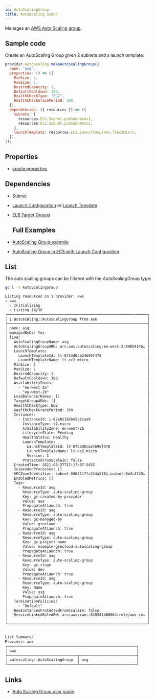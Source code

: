 ```yaml
---
id: AutoScalingGroup
title: AutoScaling Group
---
```


Manages an [AWS Auto Scaling group](https://console.aws.amazon.com/ec2autoscaling/home).

## Sample code

Create an AutoScaling Group given 2 subnets and a launch template:

```js
provider.AutoScaling.makeAutoScalingGroup({
  name: "asg",
  properties: () => ({
    MinSize: 1,
    MaxSize: 1,
    DesiredCapacity: 1,
    DefaultCooldown: 300,
    HealthCheckType: "EC2",
    HealthCheckGracePeriod: 300,
  }),
  dependencies: ({ resources }) => ({
    subnets: [
      resources.EC2.Subnet.pubSubnetAz1,
      resources.EC2.Subnet.pubSubnetAz2,
    ],
    launchTemplate: resources.EC2.LaunchTemplate.ltEc2Micro,
  }),
});
```

## Properties

- [create properties](https://docs.aws.amazon.com/AWSJavaScriptSDK/latest/AWS/AutoScaling.html#createAutoScalingGroup-property)

## Dependencies

- [Subnet](../EC2/Subnet)
- [Launch Configuration](./LaunchConfiguration) or [Launch Template](../EC2/LaunchTemplate)
- [ELB Target Groups](../ELBv2/TargetGroup.md)

  ## Full Examples

- [AutoScaling Group example](https://github.com/grucloud/grucloud/tree/main/examples/aws/autoScaling/autoScalingGroup)
- [AutoScaling Group in ECS with Launch Configuration](https://github.com/grucloud/grucloud/tree/main/examples/aws/ecs/ecs-simple)

## List

The auto scaling groups can be filtered with the _AutoScalingGroup_ type:

```sh
gc l -t AutoScalingGroup
```

```txt
Listing resources on 1 provider: aws
✓ aws
  ✓ Initialising
  ✓ Listing 18/18
┌────────────────────────────────────────────────────────────────┐
│ 1 autoscaling::AutoScalingGroup from aws                       │
├────────────────────────────────────────────────────────────────┤
│ name: asg                                                      │
│ managedByUs: Yes                                               │
│ live:                                                          │
│   AutoScalingGroupName: asg                                    │
│   AutoScalingGroupARN: arn:aws:autoscaling:eu-west-2:84054146… │
│   LaunchTemplate:                                              │
│     LaunchTemplateId: lt-0753d0ca24696f478                     │
│     LaunchTemplateName: lt-ec2-micro                           │
│   MinSize: 1                                                   │
│   MaxSize: 1                                                   │
│   DesiredCapacity: 1                                           │
│   DefaultCooldown: 300                                         │
│   AvailabilityZones:                                           │
│     - "eu-west-2a"                                             │
│     - "eu-west-2b"                                             │
│   LoadBalancerNames: []                                        │
│   TargetGroupARNs: []                                          │
│   HealthCheckType: EC2                                         │
│   HealthCheckGracePeriod: 300                                  │
│   Instances:                                                   │
│     - InstanceId: i-02e65188be5a2caa9                          │
│       InstanceType: t2.micro                                   │
│       AvailabilityZone: eu-west-2b                             │
│       LifecycleState: Pending                                  │
│       HealthStatus: Healthy                                    │
│       LaunchTemplate:                                          │
│         LaunchTemplateId: lt-0753d0ca24696f478                 │
│         LaunchTemplateName: lt-ec2-micro                       │
│         Version: 1                                             │
│       ProtectedFromScaleIn: false                              │
│   CreatedTime: 2021-08-27T17:17:37.549Z                        │
│   SuspendedProcesses: []                                       │
│   VPCZoneIdentifier: subnet-0904117fc234a5151,subnet-0e2c4739… │
│   EnabledMetrics: []                                           │
│   Tags:                                                        │
│     - ResourceId: asg                                          │
│       ResourceType: auto-scaling-group                         │
│       Key: gc-created-by-provider                              │
│       Value: aws                                               │
│       PropagateAtLaunch: true                                  │
│     - ResourceId: asg                                          │
│       ResourceType: auto-scaling-group                         │
│       Key: gc-managed-by                                       │
│       Value: grucloud                                          │
│       PropagateAtLaunch: true                                  │
│     - ResourceId: asg                                          │
│       ResourceType: auto-scaling-group                         │
│       Key: gc-project-name                                     │
│       Value: example-grucloud-autoscaling-group                │
│       PropagateAtLaunch: true                                  │
│     - ResourceId: asg                                          │
│       ResourceType: auto-scaling-group                         │
│       Key: gc-stage                                            │
│       Value: dev                                               │
│       PropagateAtLaunch: true                                  │
│     - ResourceId: asg                                          │
│       ResourceType: auto-scaling-group                         │
│       Key: Name                                                │
│       Value: asg                                               │
│       PropagateAtLaunch: true                                  │
│   TerminationPolicies:                                         │
│     - "Default"                                                │
│   NewInstancesProtectedFromScaleIn: false                      │
│   ServiceLinkedRoleARN: arn:aws:iam::840541460064:role/aws-se… │
│                                                                │
└────────────────────────────────────────────────────────────────┘


List Summary:
Provider: aws
┌───────────────────────────────────────────────────────────┐
│ aws                                                       │
├────────────────────────────────┬──────────────────────────┤
│ autoscaling::AutoScalingGroup  │ asg                      │
└────────────────────────────────┴──────────────────────────┘
```

## Links

- [Auto Scaling Group user guide](https://docs.aws.amazon.com/autoscaling/ec2/userguide/AutoScalingGroup.html).
